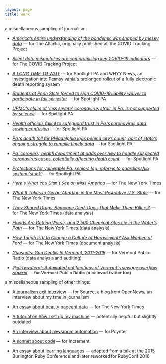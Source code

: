 ```yaml
---
layout: page
title: work
---
```

a miscellaneous sampling of journalism:

- [*America’s entire understanding of the pandemic was shaped by messy data*](https://www.theatlantic.com/science/archive/2021/05/pandemic-data-america-messy/618987/) — for The Atlantic, originally published at The COVID Tracking Project

- [*Silent data mismatches are compromising key COVID-19 indicators*](https://covidtracking.com/analysis-updates/silent-data-mismatches-are-compromising-key-covid-19-indicators) — for The COVID Tracking Project

- [*A LONG TIME TO WAIT*](https://www.spotlightpa.org/news/2020/09/pa-coronavirus-deaths-reporting-edrs/) — for Spotlight PA and WHYY News, an investigation into Pennsylvania's prolonged rollout of a fully electronic death reporting system

- [*Students at Penn State forced to sign COVID-19 liability waiver to participate in fall semester*](https://www.spotlightpa.org/news/2020/08/penn-state-coronavirus-covid-19-students-liability-waivers-fall-semester/) — for Spotlight PA

- [*UPMC’s claim of ‘less severe’ coronavirus strain in Pa. is not supported by science*](https://www.spotlightpa.org/news/2020/07/coronavirus-less-severe-strain-pennsylvania-upmc-claim/) — for Spotlight PA

- [*Health officials failed to safeguard trust in Pa.’s coronavirus data, sowing confusion*](https://www.spotlightpa.org/news/2020/06/pennsylvania-coronavirus-data-death-cases-confusion/) — for Spotlight PA

- [*Pa.’s death toll for Philadelphia lags behind city’s count, part of state’s ongoing struggle to compile timely data*](https://www.spotlightpa.org/news/2020/05/pennsylvania-philadelphia-coronavirus-death-toll/) — for Spotlight PA

- [*Pa. coroners, health department at odds over how to handle suspected coronavirus cases, potentially affecting death count*](https://www.spotlightpa.org/news/2020/04/pennsylvania-coronavirus-coroners-testing-communication-health-department/) — for Spotlight PA

- [*Protections for vulnerable Pa. seniors lag, reforms to guardianship system ‘stuck’*](https://www.spotlightpa.org/news/2020/03/pennsylvania-supreme-court-guardianship-seniors/) — for Spotlight PA

- [*Here's What You Didn't See on Miss America*](https://www.nytimes.com/2018/09/10/style/miss-america-2019-pageant.html) — for The New York Times

- [*What It Takes to Get an Abortion in the Most Restrictive U.S. State*](https://www.nytimes.com/interactive/2018/07/20/us/mississippi-abortion-restrictions.html) — for The New York Times

- [*They Shared Drugs. Someone Died. Does That Make Them Killers?*](https://www.nytimes.com/2018/05/25/us/drug-overdose-prosecution-crime.html) — for The New York Times (data analysis)

- [*Floods Are Getting Worse, and 2,500 Chemical Sites Lie in the Water’s Path*](https://www.nytimes.com/interactive/2018/02/06/climate/flood-toxic-chemicals.html) — for The New York Times (data analysis)

- [*How Tough Is It to Change a Culture of Harassment? Ask Women at Ford*](https://www.nytimes.com/interactive/2017/12/19/us/ford-chicago-sexual-harassment.html) — for The New York Times (document analysis)

- [*Gunshots: Gun Deaths In Vermont, 2011-2016*](https://www.vpr.org/vpr-news/2017-08-07/gunshots-project-data-gun-deaths-in-vermont-2011-2016) — for Vermont Public Radio (data analysis and auditing)

- [*@dirtywatervt: Automated notifications of Vermont's sewage overflow reports*](https://twitter.com/dirtywatervt) — for Vermont Public Radio (a beloved twitter bot)

a miscellaneous sampling of other things:

- [A journalism exit interview](https://source.opennews.org/articles/exit-interviews-sara-simon/) — for Source, a blog from OpenNews, an interview about my time in journalism

- [An essay about beauty pageant data](https://www.nytimes.com/2018/09/12/insider/miss-america-data-software.html) — for The New York Times

- [A tutorial on how I set up my machine](https://open.nytimes.com/set-up-your-mac-like-an-interactive-news-developer-bb8d2c4097e5) — potentially helpful but slightly outdated

- [An interview about newsroom automation](https://www.poynter.org/tech-tools/2016/you-can-steal-sara-simons-sewage-bot-and-everything-else-she-makes/) — for Poynter

- [A sonnet about code](https://increment.com/programming-languages/code-poetry/) — for Increment

- [An essay about learning languages](https://medium.com/@sarambsimon/learning-fluency-672988a7ae52) — adapted from a talk at the 2015 Burlington Ruby Conference and later reworked for RubyConf 2016
